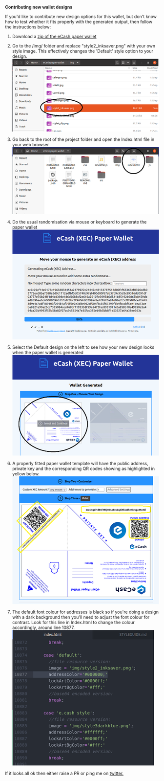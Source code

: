 **Contributing new wallet designs**

If you'd like to contribute new design options for this wallet, but don't know how to test whether it fits properly with the generated output, then follow the instructions below:

1. Download a [zip of the eCash paper wallet](https://github.com/ethanmackie/eCashPaperWallet/blob/main/master.zip)

2. Go to the /img/ folder and replace "style2_inksaver.png" with your own style image. This effectively changes the 'Default' style option to your design.
![](https://github.com/ethanmackie/eCashPaperWallet/blob/main/img/guidepic1.png)

3. Go back to the root of the project folder and open the Index.html file in your web browser
![](https://github.com/ethanmackie/eCashPaperWallet/blob/main/img/guidepic2.png)

4. Do the usual randomisation via mouse or keyboard to generate the paper wallet
![](https://github.com/ethanmackie/eCashPaperWallet/blob/main/img/guidepic3.png)

5. Select the Default design on the left to see how your new design looks when the paper wallet is generated
![](https://github.com/ethanmackie/eCashPaperWallet/blob/main/img/guidepic4.png)

6. A properly fitted paper wallet template will have the public address, private key and the corresponding QR codes showing as highlighted in yellow below.
![](https://github.com/ethanmackie/eCashPaperWallet/blob/main/img/guidepic5.png)

7. The default font colour for addresses is black so if you're doing a design with a dark background then you'll need to adjust the font colour for contrast. Look for this line in Index.html to change the colour accordingly, around line 10877.
![](https://github.com/ethanmackie/eCashPaperWallet/blob/main/img/guidepic6.png)


If it looks all ok then either raise a PR or ping me on [twitter.](https://twitter.com/pungentaura)
